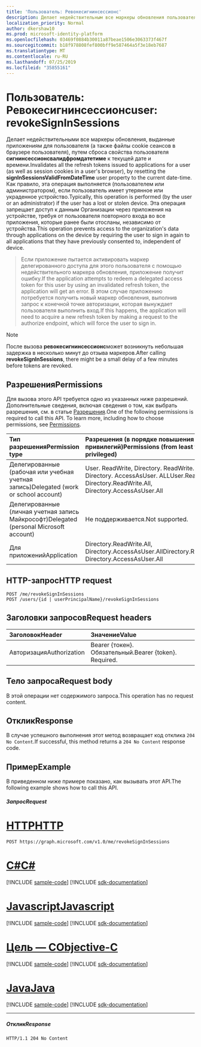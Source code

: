 ```yaml
---
title: 'Пользователь: Ревокесигнинсессионс'
description: Делает недействительным все маркеры обновления пользователя, выданные приложениям (а также файлам cookie сеанса в браузере пользователя), путем сброса свойства пользователя **сигнинсессионсвалидфромдатетиме** к текущей дате и времени.
localization_priority: Normal
author: dkershaw10
ms.prod: microsoft-identity-platform
ms.openlocfilehash: 03469f0884b30011a87beae1506e3063373f467f
ms.sourcegitcommit: b18f978808fef800bff9e587464a5f3e18eb7687
ms.translationtype: MT
ms.contentlocale: ru-RU
ms.lasthandoff: 07/25/2019
ms.locfileid: "35855161"
---
```

# <a name="user-revokesigninsessions"></a><span data-ttu-id="750ae-103">Пользователь: Ревокесигнинсессионс</span><span class="sxs-lookup"><span data-stu-id="750ae-103">user: revokeSignInSessions</span></span>

<span data-ttu-id="750ae-104">Делает недействительными все маркеры обновления, выданные приложениям для пользователя (а также файлы cookie сеансов в браузере пользователя), путем сброса свойства пользователя **сигнинсессионсвалидфромдатетиме** к текущей дате и времени.</span><span class="sxs-lookup"><span data-stu-id="750ae-104">Invalidates all the refresh tokens issued to applications for a user (as well as session cookies in a user's browser), by resetting the **signInSessionsValidFromDateTime** user property to the current date-time.</span></span> <span data-ttu-id="750ae-105">Как правило, эта операция выполняется (пользователем или администратором), если пользователь имеет утерянное или украденное устройство.</span><span class="sxs-lookup"><span data-stu-id="750ae-105">Typically, this operation is performed (by the user or an administrator) if the user has a lost or stolen device.</span></span> <span data-ttu-id="750ae-106">Эта операция запрещает доступ к данным Организации через приложения на устройстве, требуя от пользователя повторного входа во все приложения, которые ранее были отосланы, независимо от устройства.</span><span class="sxs-lookup"><span data-stu-id="750ae-106">This operation prevents access to the organization's data through applications on the device by requiring the user to sign in again to all applications that they have previously consented to, independent of device.</span></span>

><span data-ttu-id="750ae-107">Если приложение пытается активировать маркер делегированного доступа для этого пользователя с помощью недействительного маркера обновления, приложение получит ошибку.</span><span class="sxs-lookup"><span data-stu-id="750ae-107">If the application attempts to redeem a delegated access token for this user by using an invalidated refresh token, the application will get an error.</span></span> <span data-ttu-id="750ae-108">В этом случае приложению потребуется получить новый маркер обновления, выполнив запрос к конечной точке авторизации, которая вынуждает пользователя выполнить вход.</span><span class="sxs-lookup"><span data-stu-id="750ae-108">If this happens, the application will need to acquire a new refresh token by making a request to the authorize endpoint, which will force the user to sign in.</span></span>

>[!NOTE]
><span data-ttu-id="750ae-109">После вызова **ревокесигнинсессионс**может возникнуть небольшая задержка в несколько минут до отзыва маркеров.</span><span class="sxs-lookup"><span data-stu-id="750ae-109">After calling **revokeSignInSessions**, there might be a small delay of a few minutes before tokens are revoked.</span></span>

## <a name="permissions"></a><span data-ttu-id="750ae-110">Разрешения</span><span class="sxs-lookup"><span data-stu-id="750ae-110">Permissions</span></span>

<span data-ttu-id="750ae-p103">Для вызова этого API требуется одно из указанных ниже разрешений. Дополнительные сведения, включая сведения о том, как выбрать разрешения, см. в статье [Разрешения](/graph/permissions-reference).</span><span class="sxs-lookup"><span data-stu-id="750ae-p103">One of the following permissions is required to call this API. To learn more, including how to choose permissions, see [Permissions](/graph/permissions-reference).</span></span>

|<span data-ttu-id="750ae-113">Тип разрешения</span><span class="sxs-lookup"><span data-stu-id="750ae-113">Permission type</span></span>                        | <span data-ttu-id="750ae-114">Разрешения (в порядке повышения привилегий)</span><span class="sxs-lookup"><span data-stu-id="750ae-114">Permissions (from least to most privileged)</span></span>              |
|:--------------------------------------|:---------------------------------------------------------|
|<span data-ttu-id="750ae-115">Делегированные (рабочая или учебная учетная запись)</span><span class="sxs-lookup"><span data-stu-id="750ae-115">Delegated (work or school account)</span></span>     | <span data-ttu-id="750ae-116">User. ReadWrite, Directory. ReadWrite. ALL, Directory. AccessAsUser. ALL</span><span class="sxs-lookup"><span data-stu-id="750ae-116">User.ReadWrite, Directory.ReadWrite.All, Directory.AccessAsUser.All</span></span> |
|<span data-ttu-id="750ae-117">Делегированные (личная учетная запись Майкрософт)</span><span class="sxs-lookup"><span data-stu-id="750ae-117">Delegated (personal Microsoft account)</span></span> | <span data-ttu-id="750ae-118">Не поддерживается.</span><span class="sxs-lookup"><span data-stu-id="750ae-118">Not supported.</span></span> |
|<span data-ttu-id="750ae-119">Для приложений</span><span class="sxs-lookup"><span data-stu-id="750ae-119">Application</span></span>                            | <span data-ttu-id="750ae-120">Directory.ReadWrite.All, Directory.AccessAsUser.All</span><span class="sxs-lookup"><span data-stu-id="750ae-120">Directory.ReadWrite.All, Directory.AccessAsUser.All</span></span> |

## <a name="http-request"></a><span data-ttu-id="750ae-121">HTTP-запрос</span><span class="sxs-lookup"><span data-stu-id="750ae-121">HTTP request</span></span>
<!-- { "blockType": "ignored" } -->
```http
POST /me/revokeSignInSessions
POST /users/{id | userPrincipalName}/revokeSignInSessions
```

## <a name="request-headers"></a><span data-ttu-id="750ae-122">Заголовки запросов</span><span class="sxs-lookup"><span data-stu-id="750ae-122">Request headers</span></span>
| <span data-ttu-id="750ae-123">Заголовок</span><span class="sxs-lookup"><span data-stu-id="750ae-123">Header</span></span>       | <span data-ttu-id="750ae-124">Значение</span><span class="sxs-lookup"><span data-stu-id="750ae-124">Value</span></span> |
|:---------------|:--------|
| <span data-ttu-id="750ae-125">Авторизация</span><span class="sxs-lookup"><span data-stu-id="750ae-125">Authorization</span></span>  | <span data-ttu-id="750ae-p104">Bearer {токен}. Обязательный.</span><span class="sxs-lookup"><span data-stu-id="750ae-p104">Bearer {token}. Required.</span></span>  |

## <a name="request-body"></a><span data-ttu-id="750ae-128">Тело запроса</span><span class="sxs-lookup"><span data-stu-id="750ae-128">Request body</span></span>
<span data-ttu-id="750ae-129">В этой операции нет содержимого запроса.</span><span class="sxs-lookup"><span data-stu-id="750ae-129">This operation has no request content.</span></span>

## <a name="response"></a><span data-ttu-id="750ae-130">Отклик</span><span class="sxs-lookup"><span data-stu-id="750ae-130">Response</span></span>

<span data-ttu-id="750ae-131">В случае успешного выполнения этот метод возвращает код отклика `204 No Content`.</span><span class="sxs-lookup"><span data-stu-id="750ae-131">If successful, this method returns a `204 No Content` response code.</span></span>

## <a name="example"></a><span data-ttu-id="750ae-132">Пример</span><span class="sxs-lookup"><span data-stu-id="750ae-132">Example</span></span>
<span data-ttu-id="750ae-133">В приведенном ниже примере показано, как вызывать этот API.</span><span class="sxs-lookup"><span data-stu-id="750ae-133">The following example shows how to call this API.</span></span>

##### <a name="request"></a><span data-ttu-id="750ae-134">Запрос</span><span class="sxs-lookup"><span data-stu-id="750ae-134">Request</span></span>

# <a name="httptabhttp"></a>[<span data-ttu-id="750ae-135">HTTP</span><span class="sxs-lookup"><span data-stu-id="750ae-135">HTTP</span></span>](#tab/http)
<!-- {
  "blockType": "request",
  "name": "user_revokesigninsessionss"
}-->
```http
POST https://graph.microsoft.com/v1.0/me/revokeSignInSessions
```
# <a name="ctabcsharp"></a>[<span data-ttu-id="750ae-136">C#</span><span class="sxs-lookup"><span data-stu-id="750ae-136">C#</span></span>](#tab/csharp)
[!INCLUDE [sample-code](../includes/snippets/csharp/user-revokesigninsessionss-csharp-snippets.md)]
[!INCLUDE [sdk-documentation](../includes/snippets/snippets-sdk-documentation-link.md)]

# <a name="javascripttabjavascript"></a>[<span data-ttu-id="750ae-137">Javascript</span><span class="sxs-lookup"><span data-stu-id="750ae-137">Javascript</span></span>](#tab/javascript)
[!INCLUDE [sample-code](../includes/snippets/javascript/user-revokesigninsessionss-javascript-snippets.md)]
[!INCLUDE [sdk-documentation](../includes/snippets/snippets-sdk-documentation-link.md)]

# <a name="objective-ctabobjc"></a>[<span data-ttu-id="750ae-138">Цель — C</span><span class="sxs-lookup"><span data-stu-id="750ae-138">Objective-C</span></span>](#tab/objc)
[!INCLUDE [sample-code](../includes/snippets/objc/user-revokesigninsessionss-objc-snippets.md)]
[!INCLUDE [sdk-documentation](../includes/snippets/snippets-sdk-documentation-link.md)]

# <a name="javatabjava"></a>[<span data-ttu-id="750ae-139">Java</span><span class="sxs-lookup"><span data-stu-id="750ae-139">Java</span></span>](#tab/java)
[!INCLUDE [sample-code](../includes/snippets/java/user-revokesigninsessionss-java-snippets.md)]
[!INCLUDE [sdk-documentation](../includes/snippets/snippets-sdk-documentation-link.md)]

---


##### <a name="response"></a><span data-ttu-id="750ae-140">Отклик</span><span class="sxs-lookup"><span data-stu-id="750ae-140">Response</span></span>
<!-- {
  "blockType": "response",
  "truncated": true
} -->
```http
HTTP/1.1 204 No Content
```

<!-- uuid: 8fcb5dbc-d5aa-4681-8e31-b001d5168d79
2015-10-25 14:57:30 UTC -->
<!--
{
  "type": "#page.annotation",
  "description": "user: revokeSignInSessions",
  "keywords": "",
  "section": "documentation",
  "tocPath": "",
  "suppressions": [
  ]
}
-->
